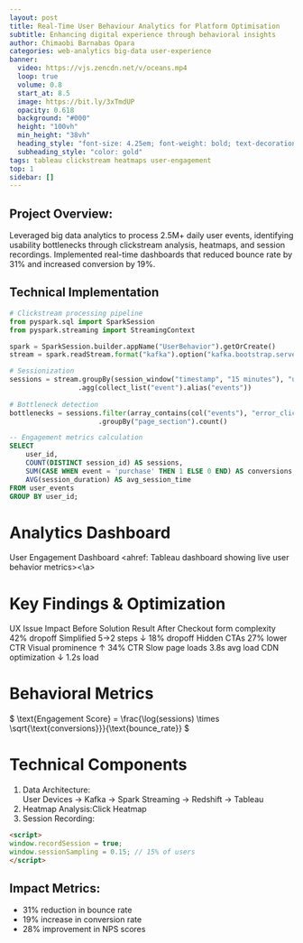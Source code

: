 ```yaml
---
layout: post
title: Real-Time User Behaviour Analytics for Platform Optimisation
subtitle: Enhancing digital experience through behavioral insights
author: Chimaobi Barnabas Opara
categories: web-analytics big-data user-experience
banner:
  video: https://vjs.zencdn.net/v/oceans.mp4
  loop: true
  volume: 0.8
  start_at: 8.5
  image: https://bit.ly/3xTmdUP
  opacity: 0.618
  background: "#000"
  height: "100vh"
  min_height: "38vh"
  heading_style: "font-size: 4.25em; font-weight: bold; text-decoration: underline"
  subheading_style: "color: gold"
tags: tableau clickstream heatmaps user-engagement
top: 1
sidebar: []
---
```


## Project Overview:
Leveraged big data analytics to process 2.5M+ daily user events, identifying usability bottlenecks through clickstream analysis, heatmaps, and session recordings. Implemented real-time dashboards that reduced bounce rate by 31% and increased conversion by 19%.

## Technical Implementation
```python
# Clickstream processing pipeline
from pyspark.sql import SparkSession
from pyspark.streaming import StreamingContext

spark = SparkSession.builder.appName("UserBehavior").getOrCreate()
stream = spark.readStream.format("kafka").option("kafka.bootstrap.servers", "kafka:9092").load()

# Sessionization
sessions = stream.groupBy(session_window("timestamp", "15 minutes"), "user_id")
                 .agg(collect_list("event").alias("events"))
                 
# Bottleneck detection
bottlenecks = sessions.filter(array_contains(col("events"), "error_click"))
                      .groupBy("page_section").count()
```

```sql
-- Engagement metrics calculation
SELECT
    user_id,
    COUNT(DISTINCT session_id) AS sessions,
    SUM(CASE WHEN event = 'purchase' THEN 1 ELSE 0 END) AS conversions,
    AVG(session_duration) AS avg_session_time
FROM user_events
GROUP BY user_id;

```
# Analytics Dashboard
User Engagement Dashboard
<ahref: Tableau dashboard showing live user behavior metrics><\a>

# Key Findings & Optimization
UX Issue	Impact Before	Solution	Result After
Checkout form complexity	42% dropoff	Simplified 5→2 steps	↓ 18% dropoff
Hidden CTAs	27% lower CTR	Visual prominence	↑ 34% CTR
Slow page loads	3.8s avg load	CDN optimization	↓ 1.2s load

# Behavioral Metrics
$ \text{Engagement Score} = \frac{\log(sessions) \times \sqrt{\text{conversions}}}{\text{bounce_rate}} $

# Technical Components
1. Data Architecture:
   <br>User Devices → Kafka → Spark Streaming → Redshift → Tableau
2. Heatmap Analysis:Click Heatmap
3. Session Recording:

```html
<script>
window.recordSession = true;
window.sessionSampling = 0.15; // 15% of users
</script>
```

## Impact Metrics:

* 31% reduction in bounce rate
* 19% increase in conversion rate
* 28% improvement in NPS scores
